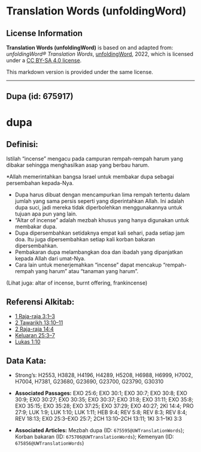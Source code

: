 # Translation Words (unfoldingWord)

## License Information

**Translation Words (unfoldingWord)** is based on and adapted from: _unfoldingWord® Translation Words_, [unfoldingWord](https://unfoldingword.org/utw), 2022, which is licensed under a [CC BY-SA 4.0 license](https://creativecommons.org/licenses/by-sa/4.0/legalcode.en).

This markdown version is provided under the same license.



--------------------------------

## Dupa (id: 675917)

dupa
====

Definisi:
---------

Istilah “incense” mengacu pada campuran rempah\-rempah harum yang dibakar sehingga menghasilkan asap yang berbau harum.

\*Allah memerintahkan bangsa Israel untuk membakar dupa sebagai persembahan kepada\-Nya.

* Dupa harus dibuat dengan mencampurkan lima rempah tertentu dalam jumlah yang sama persis seperti yang diperintahkan Allah. Ini adalah dupa suci, jadi mereka tidak diperbolehkan menggunakannya untuk tujuan apa pun yang lain.
* “Altar of incense” adalah mezbah khusus yang hanya digunakan untuk membakar dupa.
* Dupa dipersembahkan setidaknya empat kali sehari, pada setiap jam doa. Itu juga dipersembahkan setiap kali korban bakaran dipersembahkan.
* Pembakaran dupa melambangkan doa dan ibadah yang dipanjatkan kepada Allah dari umat\-Nya.
* Cara lain untuk menerjemahkan “incense” dapat mencakup “rempah\-rempah yang harum” atau “tanaman yang harum”.

(Lihat juga: altar of incense, burnt offering, frankincense)

Referensi Alkitab:
------------------

* [1 Raja\-raja 3:1–3](https://ref.ly/1Kgs0:0)
* [2 Tawarikh 13:10–11](https://ref.ly/2Chr0:0)
* [2 Raja\-raja 14:4](https://ref.ly/2Kgs0:0)
* [Keluaran 25:3–7](https://ref.ly/Exod25:3-Exod25:7)
* [Lukas 1:10](https://ref.ly/Luke1:10)

Data Kata:
----------

* Strong’s: H2553, H3828, H4196, H4289, H5208, H6988, H6999, H7002, H7004, H7381, G23680, G23690, G23700, G23790, G30310

* **Associated Passages:** EXO 25:6; EXO 30:1; EXO 30:7; EXO 30:8; EXO 30:9; EXO 30:27; EXO 30:35; EXO 30:37; EXO 31:8; EXO 31:11; EXO 35:8; EXO 35:15; EXO 35:28; EXO 37:25; EXO 37:29; EXO 40:27; 2KI 14:4; PRO 27:9; LUK 1:9; LUK 1:10; LUK 1:11; HEB 9:4; REV 5:8; REV 8:3; REV 8:4; REV 18:13; EXO 25:3–EXO 25:7; 2CH 13:10–2CH 13:11; 1KI 3:1–1KI 3:3
* **Associated Articles:** Mezbah dupa (ID: `675595@UWTranslationWords`); Korban bakaran (ID: `675706@UWTranslationWords`); Kemenyan (ID: `675856@UWTranslationWords`)

